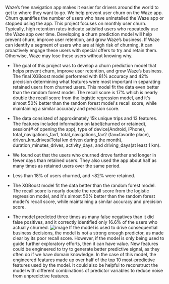 Waze’s free navigation app makes it easier for drivers around the world to get to where they want to go. We help prevent user churn on the Waze app. Churn quantifies the number of users who have uninstalled the Waze app or stopped using the app. This project focuses on monthly user churn. Typically, high retention rates indicate satisfied users who repeatedly use the Waze app over time. Developing a churn prediction model will help prevent churn, improve user retention, and grow Waze’s business. If Waze can identify a segment of users who are at high risk of churning, it can proactively engage these users with special offers to try and retain them. Otherwise, Waze may lose these users without knowing why. 

- The goal of this project was to develop a churn prediction model that helps prevent churn, improve user retention, and grow Waze’s business. The final XGBoost model performed with 81% accuracy and 42% precision determining what features were most important in separating retained users from churned users. This model fit the data even better than the random forest model. The recall score is 17% which is nearly double the recall score from the logistic regression model, and it's almost 50% better than the random forest model's recall score, while maintaining a similar accuracy and precision score.
- The data consisted of approximately 15k unique trips and 13 features. The features included information on label(churned or retained), session(# of opening the app), type of device(Android, iPhone), total_navigations_fav1, total_navigations_fav2 (fav=favorite place), driven_km_drives(Total km driven during the month), duration_minutes_drives, activity_days, and driving_days(at least 1 km). 

- We found out that the users who churned drove farther and longer in fewer days than retained users. They also used the app about half as many times as retained users over the same period.
- Less than 18% of users churned, and ~82% were retained.
- The XGBoost model fit the data better than the random forest model. The recall score is nearly double the recall score from the logistic regression model, and it's almost 50% better than the random forest model's recall score, while maintaining a similar accuracy and precision score.
- The model predicted three times as many false negatives than it did false positives, and it correctly identified only 16.6% of the users who actually churned.
![image](https://github.com/RoniF-pixel/Projects/assets/121540731/3f0eefab-39f9-402a-a48a-f6631df6f38e)
If the model is used to drive consequential business decisions, the model is not a strong enough predictor, as made clear by its poor recall score. However, if the model is only being used to guide further exploratory efforts, then it can have value.
New features could be engineered to try to generate better predictive signal, as they often do if we have domain knowledge. In the case of this model, the engineered features made up over half of the top 10 most-predictive features used by the model. It could also be helpful to reconstruct the model with different combinations of predictor variables to reduce noise from unpredictive features.
